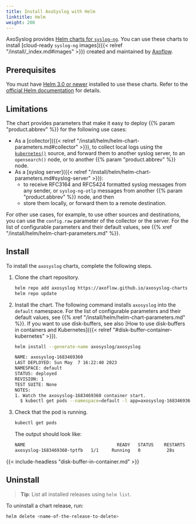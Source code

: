 ```yaml
---
title: Install AxoSyslog with Helm
linktitle: Helm
weight: 200
---
```


<!-- This file is under the copyright of Axoflow, and licensed under Apache License 2.0, except for using the Axoflow and AxoSyslog trademarks. -->

AxoSyslog provides [Helm charts for `syslog-ng`](https://github.com/axoflow/axosyslog-charts/). You can use these charts to install [cloud-ready `syslog-ng` images]({{< relref "/install/_index.md#images" >}}) created and maintained by [Axoflow](https://axoflow.com).

## Prerequisites

You must have [Helm 3.0 or newer](https://helm.sh) installed to use these charts. Refer to the [official Helm documentation](https://helm.sh/docs/intro/install/) for details.

## Limitations

The chart provides parameters that make it easy to deploy {{% param "product.abbrev" %}} for the following use cases:

- As a [collector]({{< relref "/install/helm/helm-chart-parameters.md#collector" >}}), to collect local logs using the [`kubernetes()`](https://axoflow.com/docs/axosyslog-core/chapter-sources/configuring-sources-kubernetes/) source, and forward them to another syslog server, to an `opensearch()` node, or to another {{% param "product.abbrev" %}} node.
- As a [syslog server]({{< relref "/install/helm/helm-chart-parameters.md#syslog-server" >}}):
    - to receive RFC3164 and RFC5424 formatted syslog messages from any sender, or `syslog-ng-otlp` messages from another {{% param "product.abbrev" %}} node, and then
    - store them locally, or forward them to a remote destination.

<!-- FIXME add new features

Separate sections for the collector and syslog usecases, maybe with separate parameter tables?
mark clearly which one is the server usecase

-->

For other use cases, for example, to use other sources and destinations, you can use the `config.raw` parameter of the collector or the server. For the list of configurable parameters and their default values, see {{% xref "/install/helm/helm-chart-parameters.md" %}}.

## Install

<!-- FIXME update repo
Collapse steps into single command where possible -->
To install the `axosyslog` charts, complete the following steps.

1. Clone the chart repository.

    ```bash
    helm repo add axosyslog https://axoflow.github.io/axosyslog-charts
    helm repo update
    ```

1. Install the chart. The following command installs `axosyslog` into the `default` namespace. For the list of configurable parameters and their default values, see {{% xref "/install/helm/helm-chart-parameters.md" %}}. If you want to use disk-buffers, see also [How to use disk-buffers in containers and Kubernetes]({{< relref "#disk-buffer-container-kubernetes" >}}).

    ```bash
    helm install --generate-name axosyslog/axosyslog
    ```

    ```bash
    NAME: axosyslog-1683469360
    LAST DEPLOYED: Sun May  7 16:22:40 2023
    NAMESPACE: default
    STATUS: deployed
    REVISION: 1
    TEST SUITE: None
    NOTES:
    1. Watch the axosyslog-1683469360 container start.
      $ kubectl get pods --namespace=default -l app=axosyslog-1683469360 -w
    ```

1. Check that the pod is running.

    ```bash
    kubectl get pods
    ```

    The output should look like:

    ```bash
    NAME                                   READY   STATUS    RESTARTS   AGE
    axosyslog-1683469360-tptfb   1/1     Running   0          28s
    ```

{{< include-headless "disk-buffer-in-container.md" >}}

## Uninstall

> **Tip**: List all installed releases using `helm list`.

To uninstall a chart release, run:

```bash
helm delete <name-of-the-release-to-delete>
```
